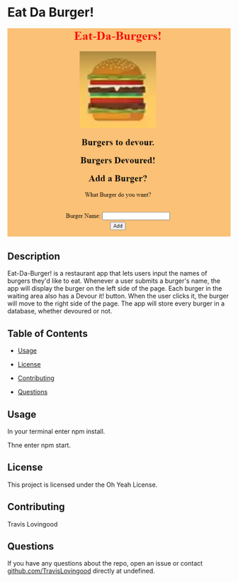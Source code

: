 
# Eat Da Burger!
![Burger](./pics/burger.png)

## Description

Eat-Da-Burger! is a restaurant app that lets users input the names of burgers they'd like to eat. Whenever a user submits a burger's name, the app will display the burger on the left side of the page. Each burger in the waiting area also has a Devour it! button. When the user clicks it, the burger will move to the right side of the page. The app will store every burger in a database, whether devoured or not.

## Table of Contents 

* [Usage](#usage)

* [License](#license)

* [Contributing](#contributing)

* [Questions](#questions)


## Usage

In your terminal enter npm install.

Thne enter npm start.

## License

This project is licensed under the Oh Yeah License.
  
## Contributing

Travis Lovingood

## Questions


If you have any questions about the repo, open an issue or contact [github.com/TravisLovingood](https://github.com/TravisLovingood) directly at undefined.

